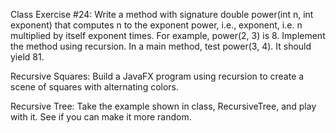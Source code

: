 Class Exercise #24: Write a method with signature double power(int n, int exponent) that computes n to the exponent power, i.e., exponent, i.e. n multiplied by itself exponent times.
 For example, power(2, 3) is 8.  Implement the method using recursion.
 In a main method, test power(3, 4).  It should yield 81.
 
 Recursive Squares: Build a JavaFX program using recursion to create a scene of squares with alternating colors.
 
 Recursive Tree: Take the example shown in class, RecursiveTree, and play with it.  See if you can make it more random.

